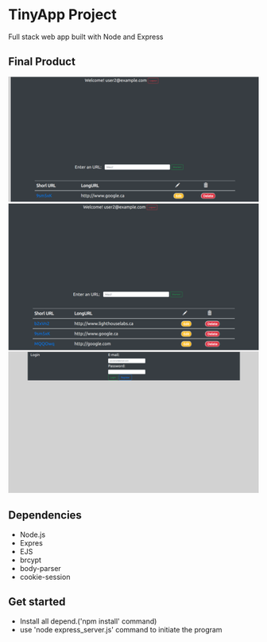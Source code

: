 # TinyApp Project

Full stack web app built with Node and Express

## Final Product
!["Screenshot of URL page"](https://github.com/Thofeeq/TinyApp/blob/master/docs/index1.png?raw=true)
!["Url Page"](https://github.com/Thofeeq/TinyApp/blob/master/docs/index2.png?raw=true)
!["Register page"](https://github.com/Thofeeq/TinyApp/blob/master/docs/login-register.png?raw=true)
## Dependencies

- Node.js
- Expres
- EJS
- brcypt
- body-parser
- cookie-session

## Get started

- Install all depend.('npm install' command)
- use 'node express_server.js' command to initiate the program
